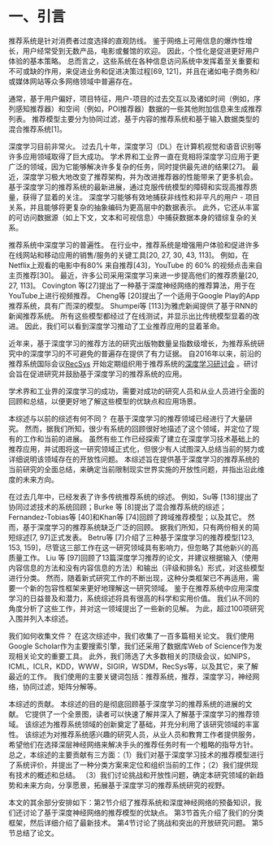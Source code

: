 # 一、引言

推荐系统是针对消费者过度选择的直观防线。 鉴于网络上可用信息的爆炸性增长，用户经常受到无数产品，电影或餐馆的欢迎。 因此，个性化是促进更好用户体验的基本策略。 总而言之，这些系统在各种信息访问系统中发挥着至关重要和不可或缺的作用，来促进业务和促进决策过程[69, 121]，并且在诸如电子商务和/或媒体网站等众多网络领域中普遍存在。

通常，基于用户偏好，项目特征，用户-项目的过去交互以及诸如时间（例如，序列感知推荐器）和空间（例如，POI推荐器）数据的一些其他附加信息来生成推荐列表。 推荐模型主要分为协同过滤，基于内容的推荐系统和基于输入数据类型的混合推荐系统[1]。

深度学习目前非常火。 过去几十年，深度学习（DL）在计算机视觉和语音识别等许多应用领域取得了巨大成功。 学术界和工业界一直在竞相将深度学习应用于更广泛的领域，因为它能够解决许多复杂的任务，同时提供最先进的结果[27]。 最近，深度学习极大地改变了推荐架构，并为改进推荐器的性能带来了更多机会。 基于深度学习的推荐系统的最新进展，通过克服传统模型的障碍和实现高推荐质量，获得了显着的关注。 深度学习能够有效地捕获非线性和非平凡的用户 - 项目关系，并且能够将更复杂的抽象编码为更高层中的数据表示。 此外，它还从丰富的可访问数据源（如上下文，文本和可视信息）中捕获数据本身的错综复杂的关系。

推荐系统中深度学习的普遍性。 在行业中，推荐系统是增强用户体验和促进许多在线网站和移动应用的销售/服务的关键工具[20, 27, 30, 43, 113]。 例如，在Netflix上观看的电影中有80% 来自推荐[43]，YouTube 的 60% 的视频点击来自主页推荐[30]。 最近，许多公司采用深度学习来进一步提高他们的推荐质量[20, 27, 113]。 Covington 等[27]提出了一种基于深度神经网络的推荐算法，用于在YouTube上进行视频推荐。 Cheng等 [20]提出了一个适用于Google Play的App推荐系统，具有广而深的模型。 Shumpei等 [113]为雅虎新闻提供了基于RNN的新闻推荐系统。 所有这些模型都经过了在线测试，并显示出比传统模型显着的改进。 因此，我们可以看到深度学习推动了工业推荐应用的显着革命。

近年来，基于深度学习的推荐方法的研究出版物数量呈指数级增长，为推荐系统研究中的深度学习的不可避免的普遍存在提供了有力证据。 自2016年以来，前沿的推荐系统国际会议[RecSys](https://recsys.acm.org/) 开始定期组织用于推荐系统的[深度学习研讨会](http://dlrs-workshop.org/) 。研讨会旨在促进研究并鼓励基于深度学习的推荐系统的应用。

学术界和工业界的深度学习的成功，需要对成功的研究人员和从业人员进行全面的回顾和总结，以便更好地了解这些模型的优缺点和应用场景。

本综述与以前的综述有何不同？ 在基于深度学习的推荐领域已经进行了大量研究。 然而，据我们所知，很少有系统的回顾很好地描述了这个领域，并定位了现有的工作和当前的进展。 虽然有些工作已经探索了建立在深度学习技术基础上的推荐应用，并试图将这一研究领域正式化，但很少有人试图深入总结当前的努力或详细说明该领域存在的开放性问题。 本综述旨在提供基于深度学习的推荐系统的当前研究的全面总结，来确定当前限制现实世界实施的开放性问题，并指出沿此维度的未来方向。

在过去几年中，已经发表了许多传统推荐系统的综述。 例如，Su等 [138]提出了协同过滤技术的系统回顾；Burke 等 [8]提出了混合推荐系统的综述；Fernandez-Tobias等 [40]和Khan等 [74]回顾了跨域推荐模型；以及其它。 然而，基于深度学习的推荐系统缺乏广泛的回顾。 据我们所知，只有两份相关的简短综述[7, 97]正式发表。 Betru等  [7]介绍了三种基于深度学习的推荐模型[123, 153, 159]，尽管这三部工作在这一研究领域具有影响力，但忽略了其他新兴的高质量工作。 Liu 等  [97]回顾了13篇深度学习推荐的论文，并建议根据输入（使用内容信息的方法和没有内容信息的方法）和输出（评级和排名）形式，对这些模型进行分类。 然而，随着新式研究工作的不断出现，这种分类框架已不再适用，需要一个新的包容性框架来更好地理解这一研究领域。 鉴于在推荐系统中应用深度学习的日益普及和潜力，系统综述将具有很高的科学和实用价值。 我们从不同的角度分析了这些工作，并对这一领域提出了一些新的见解。 为此，超过100项研究入围并列入本综述。

我们如何收集文件？ 在这次综述中，我们收集了一百多篇相关论文。 我们使用Google Scholar作为主要搜索引擎，我们还采用了数据库Web of Science作为发现相关论文的重要工具。 此外，我们筛选了大多数相关的顶级会议，如NIPS，ICML，ICLR，KDD，WWW，SIGIR，WSDM，RecSys等，以及其它，来了解最近的工作。 我们使用的主要关键词包括：推荐系统，推荐，深度学习，神经网络，协同过滤，矩阵分解等。

本综述的贡献。 本综述的目的是彻底回顾基于深度学习的推荐系统的进展的文献。 它提供了一个全景图，读者可以快速了解并深入了解基于深度学习的推荐领域。 该综述为推荐系统领域的创新奠定了基础，并充分利用了该研究领域的丰富性。 该综述为对推荐系统感兴趣的研究人员，从业人员和教育工作者提供服务，希望他们在选择深层神经网络来解决手头的推荐任务时有一个粗略的指导方针。 总之，本综述的主要贡献有三方面：（1）我们对基于深度学习技术的推荐模型进行了系统评价，并提出了一种分类方案来定位和组织当前的工作；（2）我们提供现有技术的概述和总结。 （3）我们讨论挑战和开放性问题，确定本研究领域的新趋势和未来方向，分享愿景，拓展基于深度学习的推荐系统研究的视野。

本文的其余部分安排如下：第2节介绍了推荐系统和深度神经网络的预备知识，我们还讨论了基于深度神经网络的推荐模型的优缺点。 第3节首先介绍了我们的分类框架，然后详细介绍了最新技术。 第4节讨论了挑战和突出的开放研究问题。 第5节总结了论文。

